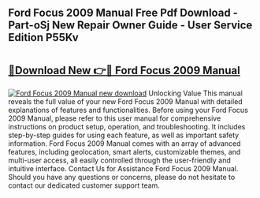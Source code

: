 ## Ford Focus 2009 Manual Free Pdf Download - Part-oSj New Repair Owner Guide - User Service Edition P55Kv

# <h2><a href="http://bc11122.oget.top/?id=Ford+Focus+2009+Manual">🔗Download New 👉🔴 Ford Focus 2009 Manual</a></h2>

[![Ford Focus 2009 Manual new download](https://i.imgur.com/5g1atiW.png)](http://bc11122.oget.top/?id=Ford+Focus+2009+Manual)
Unlocking Value This manual reveals the full value of your new Ford Focus 2009 Manual with detailed explanations of features and functionalities. Before using your Ford Focus 2009 Manual, please refer to this user manual for comprehensive instructions on product setup, operation, and troubleshooting. It includes step-by-step guides for using each feature, as well as important safety information. Ford Focus 2009 Manual comes with an array of advanced features, including geolocation, smart alerts, customizable themes, and multi-user access, all easily controlled through the user-friendly and intuitive interface. Contact Us for Assistance Ford Focus 2009 Manual. Should you have any questions or concerns, please do not hesitate to contact our dedicated customer support team.
